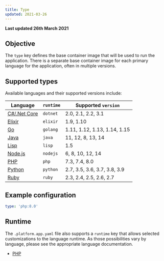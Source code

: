 ```yaml
---
title: Type
updated: 2021-03-26
---
```


**Last updated 26th March 2021**



## Objective  

The `type` key defines the base container image that will be used to run the application.  There is a separate base container image for each primary language for the application, often in multiple versions.  

## Supported types

Available languages and their supported versions include:

| **Language** | **`runtime`** | **Supported `version`** |
|----------------------------------|---------------|-------------------------|
| [C#/.Net Core](/pages/web_cloud/web_paas_powered_by_platform_sh/languages-dotnet) | `dotnet` | 2.0, 2.1, 2.2, 3.1 |
| [Elixir](/pages/web_cloud/web_paas_powered_by_platform_sh/languages-elixir) | `elixir` | 1.9, 1.10 |
| [Go](/pages/web_cloud/web_paas_powered_by_platform_sh/languages-go) | `golang` | 1.11, 1.12, 1.13, 1.14, 1.15 |
| [Java](/pages/web_cloud/web_paas_powered_by_platform_sh/languages-java) | `java` | 11, 12, 8, 13, 14 |
| [Lisp](/pages/web_cloud/web_paas_powered_by_platform_sh/languages-lisp) | `lisp` | 1.5 |
| [Node.js](/pages/web_cloud/web_paas_powered_by_platform_sh/languages-nodejs) | `nodejs` | 6, 8, 10, 12, 14 |
| [PHP](/pages/web_cloud/web_paas_powered_by_platform_sh/languages-php) | `php` | 7.3, 7.4, 8.0 |
| [Python](/pages/web_cloud/web_paas_powered_by_platform_sh/languages-python) | `python` | 2.7, 3.5, 3.6, 3.7, 3.8, 3.9 |
| [Ruby](/pages/web_cloud/web_paas_powered_by_platform_sh/languages-ruby) | `ruby` | 2.3, 2.4, 2.5, 2.6, 2.7 |

## Example configuration


```yaml   
type: 'php:8.0'
```  


## Runtime

The `.platform.app.yaml` file also supports a `runtime` key that allows selected customizations to the language runtime. As those possibilities vary by language, please see the appropriate language documentation.

* [PHP](/pages/web_cloud/web_paas_powered_by_platform_sh/languages-php#runtime-configuration)
